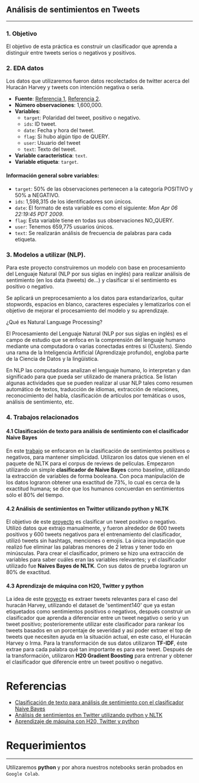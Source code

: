 ## Análisis de sentimientos en Tweets
________________

### 1. Objetivo

El objetivo de esta práctica es construir un clasificador que aprenda a distinguir entre tweets serios o negativos y positivos. 

### 2. EDA datos

Los datos que utilizaremos fueron datos recolectados de twitter acerca del Huracán Harvey y tweets con intención negativa o seria.
- **Fuente**: [Referencia 1](https://www.linkedin.com/pulse/social-machine-learning-h2o-twitter-python-marios-michailidis/), [Referencia 2](https://www.kaggle.com/kazanova/sentiment140).
- **Número observaciones**: 1,600,000.
- **Variables**:
	- `target`: Polaridad del tweet, positivo o negativo.
	- `ids`: ID tweet.
	- `date`: Fecha y hora del tweet.
	- `flag`: Si hubo algún tipo de QUERY.
	- `user`: Usuario del tweet
	- `text`: Texto del tweet.
- **Variable característica**: `text`.
- **Variable etiqueta**: `target`.

#### Información general sobre variables:

- `target`: 50\% de las observaciones pertenecen a la categoría POSITIVO y 50\% a NEGATIVO.
- `ids`: 1,598,315 de los identificadores son únicos.
- `date`: El formato de esta variable es como el siguiente: *Mon Apr 06 22:19:45 PDT 2009*.
- `flag`: Esta variable tiene en todas sus observaciones NO_QUERY.
- `user`: Tenemos 659,775 usuarios únicos.
- `text`: Se realizarán análisis de frecuencia de palabras para cada etiqueta. 



### 3. Modelos a utilizar (NLP).

Para este proyecto construiremos un modelo con base en procesamiento del Lenguaje Natural (NLP por sus siglas en inglés) para realizar análisis de sentimiento (en los data (tweets) de...) y clasificar si el sentimiento es positivo o negativo. 

Se aplicará un preprocesamiento a los datos para estandarizarlos, quitar stopwords, espacios en blanco, caracteres especiales y lematizarlos con el objetivo de mejorar el procesamiento del modelo y su aprendizaje.

¿Qué es Natural Language Processing? 

El Procesamiento del Lenguaje Natural (NLP por sus siglas en inglés) es el campo de estudio que se enfoca en la comprensión del lenguaje humano mediante una computadora o varias conectadas entres si (Clusters). Siendo una rama de la Inteligencia Artificial (Aprendizaje profundo), engloba parte de la Ciencia de Datos y la lingüística. 

En NLP las computadoras analizan el lenguaje humano, lo interpretan y dan significado para que pueda ser utilizado de manera práctica. Se listan algunas actividades que se pueden realizar al usar NLP tales como resumen automático de textos, traducción de idiomas, extracción de relaciones, reconocimiento del habla, clasificación de artículos por temáticas o usos, análisis de sentimiento, etc.


### 4. Trabajos relacionados

#### 4.1 Clasificación de texto para análisis de sentimiento con el clasificador Naive Bayes

En este [trabajo](https://streamhacker.com/2010/05/10/text-classification-sentiment-analysis-naive-bayes-classifier/) 
se enfocaron en la clasificación de sentimientos positivos o negativos, para mantener simplicidad. Utilizaron los datos 
que vienen en el paquete de NLTK para el corpus de reviews de películas.
Empezaron utilizando un simple **clasificador de Naive Bayes** como baseline, utilizando la extracción de variables de 
forma booleana. 
Con poca manipulación de los datos lograron obtener una exactitud de 73%, lo cual es cerca de la exactitud humana; se 
dice que los humanos concuerdan en sentimientos sólo el 80% del tiempo.

#### 4.2 Análisis de sentimientos en Twitter utilizando python y NLTK

El objetivo de este [proyecto](http://www.laurentluce.com/posts/twitter-sentiment-analysis-using-python-and-nltk/) es 
clasificar un tweet positivo o negativo. Utilizó datos que extrajo manualmente, y fueron alrededor de 600 tweets 
positivos y 600 tweets negativos para el entrenamiento del clasificador, utilizó tweets sin hashtags, menciones o 
emojis.
La única imputación que realizó fue eliminar las palabras menores de 2 letras y tener todo en minúsculas. 
Para crear el clasificador, primero se hizo una extracción de variables para saber cuáles eran las variables 
relevantes; y el clasificador utilizado fue **Naives Bayes de NLTK**. Con sus datos de prueba lograron un 80% de
exactitud.

#### 4.3 Aprendizaje de máquina con H20, Twitter y python

La idea de este [proyecto](https://www.linkedin.com/pulse/social-machine-learning-h2o-twitter-python-marios-michailidis/)
es extraer tweets relevantes para el caso del huracán Harvey, utilizando el dataset de 'sentiment140' que ya estan 
etiquetados como sentimientos positivos o negativos, después construir un clasificador que aprenda a diferenciar entre 
un tweet negativo o serio y un tweet positivo; posterioremente utilizar este clasificador para rankear los tweets 
basados en un porcentaje de severidad y así poder extraer el top de tweets que necesiten ayuda en la situación actual, 
en este caso, el Huracán Harvey o Irma.
Para la transformación de sus datos utilizaron **TF-IDF**, éste extrae para cada palabra qué tan importante es para 
ese tweet. 
Después de la transformación, utilizaron **H20 Gradient Boosting** para entrenar y obtener el clasificador que 
diferencíe entre un tweet positivo o negativo. 


# Referencias
- [Clasificación de texto para análisis de sentimiento con el clasificador Naive Bayes](https://streamhacker.com/2010/05/10/text-classification-sentiment-analysis-naive-bayes-classifier/)
- [Análisis de sentimientos en Twitter utilizando python y NLTK](http://www.laurentluce.com/posts/twitter-sentiment-analysis-using-python-and-nltk/)
- [Aprendizaje de máquina con H20, Twitter y python](https://www.linkedin.com/pulse/social-machine-learning-h2o-twitter-python-marios-michailidis/)

# Requerimientos
________________

Utilizaremos **python** y por ahora nuestros notebooks serán probados en `Google Colab`.


